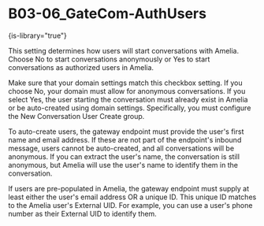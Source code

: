 # B03-06_GateCom-AuthUsers

{is-library="true"}

<snippet id="B03-06_GateCom-AuthUsers_snippet">



This setting determines how users will start conversations with Amelia. Choose No to start conversations anonymously or Yes to start conversations as authorized users in Amelia.

Make sure that your domain settings match this checkbox setting. If you choose No, your domain must allow for anonymous conversations. If you select Yes, the user starting the conversation must already exist in Amelia or be auto-created using domain settings. Specifically, you must configure the New Conversation User Create group.

To auto-create users, the gateway endpoint must provide the user's first name and email address. If these are not part of the endpoint's inbound message, users cannot be auto-created, and all conversations will be anonymous. If you can extract the user's name, the conversation is still anonymous, but Amelia will use the user's name to identify them in the conversation.

If users are pre-populated in Amelia, the gateway endpoint must supply at least either the user's email address OR a unique ID. This unique ID matches to the Amelia user's External UID. For example, you can use a user's phone number as their External UID to identify them.


</snippet>